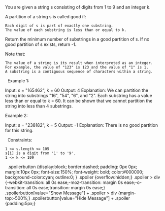 You are given a string s consisting of digits from 1 to 9 and an integer k.

A partition of a string s is called good if:


	Each digit of s is part of exactly one substring.
	The value of each substring is less than or equal to k.


Return the minimum number of substrings in a good partition of s. If no good partition of s exists, return -1.

Note that:


	The value of a string is its result when interpreted as an integer. For example, the value of "123" is 123 and the value of "1" is 1.
	A substring is a contiguous sequence of characters within a string.


 
Example 1:

Input: s = "165462", k = 60
Output: 4
Explanation: We can partition the string into substrings "16", "54", "6", and "2". Each substring has a value less than or equal to k = 60.
It can be shown that we cannot partition the string into less than 4 substrings.


Example 2:

Input: s = "238182", k = 5
Output: -1
Explanation: There is no good partition for this string.


 
Constraints:


	1 <= s.length <= 105
	s[i] is a digit from '1' to '9'.
	1 <= k <= 109


 
.spoilerbutton {display:block; border:dashed; padding: 0px 0px; margin:10px 0px; font-size:150%; font-weight: bold; color:#000000; background-color:cyan; outline:0; 
}
.spoiler {overflow:hidden;}
.spoiler > div {-webkit-transition: all 0s ease;-moz-transition: margin 0s ease;-o-transition: all 0s ease;transition: margin 0s ease;}
.spoilerbutton[value="Show Message"] + .spoiler > div {margin-top:-500%;}
.spoilerbutton[value="Hide Message"] + .spoiler {padding:5px;}

